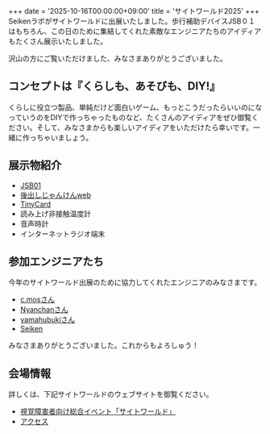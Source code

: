 +++
date = '2025-10-16T00:00:00+09:00'
title = 'サイトワールド2025'
+++
Seikenラボがサイトワールドに出展いたしました。歩行補助デバイスJSB０１はもちろん、この日のために集結してくれた素敵なエンジニアたちのアイディアもたくさん展示いたしました。

沢山の方にご覧いただけました、みなさまありがとうございました。

## コンセプトは『くらしも、あそびも、DIY!』

くらしに役立つ製品、単純だけど面白いゲーム、もっとこうだったらいいのになっていうのをDIYで作っちゃったものなど、たくさんのアイディアをぜひ御覧ください。そして、みなさまからも楽しいアイディアをいただけたら幸いです。一緒に作っちゃいましょう。

## 展示物紹介

- [JSB01](/products/jsb01)
- [後出しじゃんけんweb](https://nyanchangames.com/softs/atj-web/game/)
- [TinyCard](https://github.com/seiken-dev/TinyCard)
- 読み上げ非接触温度計
- 音声時計
- インターネットラジオ端末

## 参加エンジニアたち

今年のサイトワールド出展のために協力してくれたエンジニアのみなさまです。

- [c.mosさん](https://vcraft.jp/)
- [Nyanchanさん](https://yncat.net/)
- [yamahubukiさん](https://twitter.com/yamahubuki)
- [Seiken](https://www.rd01.net/)

みなさまありがとうございました。これからもよろしゅう！

## 会場情報

詳しくは、下記サイトワールドのウェブサイトを御覧ください。

- [視覚障害者向け総合イベント「サイトワールド」](https://www.sight-world.com/)
- [アクセス](https://www.sight-world.com/access)
